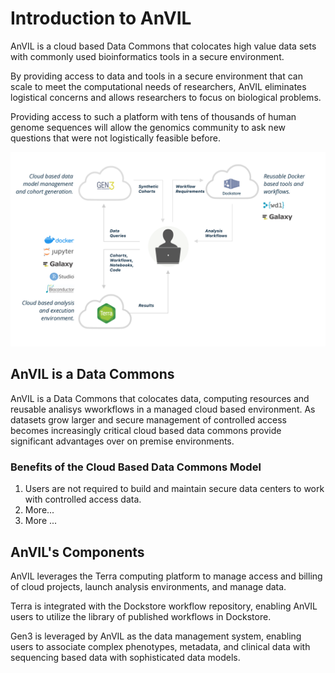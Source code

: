 # Introduction to AnVIL

<hero small>AnVIL is a cloud based Data Commons that colocates high value data sets with commonly used bioinformatics tools in a secure environment.</hero>

By providing access to data and tools in a secure environment that can scale to meet the computational needs of researchers, AnVIL eliminates logistical concerns and allows researchers to focus on biological problems.
 
Providing access to such a platform with tens of thousands of human genome sequences will allow the genomics community to ask new questions that were not logistically feasible before.


![Inverting the Model of Data Sharing](./_images/anvil-overview.png)

## AnVIL is a Data Commons

AnVIL is a Data Commons that colocates data, computing resources and reusable analisys wworkflows in a managed cloud based environment.  As datasets grow larger and secure management of controlled access becomes increasingly critical cloud based data commons provide significant advantages over on premise environments.

### Benefits of the Cloud Based Data Commons Model

1. Users are not required to build and maintain secure data centers to work with controlled access data.
1. More...
1. More ...

## AnVIL's Components


AnVIL leverages the Terra computing platform to manage access and billing of cloud projects, launch analysis environments, and manage data.
 
Terra is integrated with the Dockstore workflow repository, enabling AnVIL users to utilize the library of published workflows in Dockstore.
 
Gen3 is leveraged by AnVIL as the data management system, enabling users to associate complex phenotypes, metadata, and clinical data with sequencing based data with sophisticated data models.

<Platforms></Platforms>

